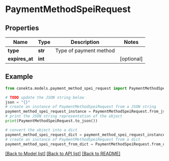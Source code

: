 # PaymentMethodSpeiRequest


## Properties

Name | Type | Description | Notes
------------ | ------------- | ------------- | -------------
**type** | **str** | Type of payment method | 
**expires_at** | **int** |  | [optional] 

## Example

```python
from conekta.models.payment_method_spei_request import PaymentMethodSpeiRequest

# TODO update the JSON string below
json = "{}"
# create an instance of PaymentMethodSpeiRequest from a JSON string
payment_method_spei_request_instance = PaymentMethodSpeiRequest.from_json(json)
# print the JSON string representation of the object
print(PaymentMethodSpeiRequest.to_json())

# convert the object into a dict
payment_method_spei_request_dict = payment_method_spei_request_instance.to_dict()
# create an instance of PaymentMethodSpeiRequest from a dict
payment_method_spei_request_from_dict = PaymentMethodSpeiRequest.from_dict(payment_method_spei_request_dict)
```
[[Back to Model list]](../README.md#documentation-for-models) [[Back to API list]](../README.md#documentation-for-api-endpoints) [[Back to README]](../README.md)


